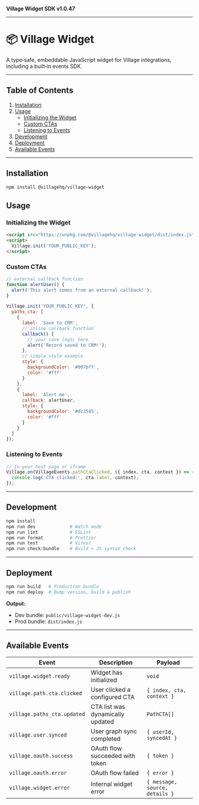 **Village Widget SDK v1.0.47**

***

# 📦 Village Widget

A type‑safe, embeddable JavaScript widget for Village integrations, including a built‑in events SDK.

---

## Table of Contents

1. [Installation](#installation)  
2. [Usage](#usage)  
   - [Initializing the Widget](#initializing-the-widget)  
   - [Custom CTAs](#custom-ctas)  
   - [Listening to Events](#listening-to-events)  
3. [Development](#development)  
4. [Deployment](#deployment)  
5. [Available Events](#available-events)

---

## Installation

```bash
npm install @villagehq/village-widget
```

## Usage

### Initializing the Widget

```html
<script src="https://unpkg.com/@villagehq/village-widget/dist/index.js"></script>
<script>
  Village.init('YOUR_PUBLIC_KEY');
</script>
```

### Custom CTAs

```js
// external callback function
function alertUser() {
  alert('This alert comes from an external callback!');
}

Village.init('YOUR_PUBLIC_KEY', {
  paths_cta: [
    {
      label: 'Save to CRM',
      // inline callback function
      callback() {
        // your save logic here
        alert('Record saved to CRM!');
      },
      // simple style example
      style: {
        backgroundColor: '#007bff',
        color: '#fff'
      }
    },
    {
      label: 'Alert me',
      callback: alertUser,
      style: {
        backgroundColor: '#dc3545',
        color: '#fff'
      }
    }
  ]
});
```

### Listening to Events

```js
// In your host page or iframe
Village.on(VillageEvents.pathCtaClicked, ({ index, cta, context }) => {
  console.log('CTA clicked:', cta.label, context);
});
```

---

## Development

```bash
npm install
npm run dev             # Watch mode
npm run lint            # ESLint
npm run format          # Prettier
npm run test            # Vitest
npm run check:bundle    # Build + JS syntax check
```

---

## Deployment

```bash
npm run build   # Production bundle
npm run deploy  # Bump version, build & publish
```

**Output:**

- Dev bundle: `public/village-widget-dev.js`  
- Prod bundle: `dist/index.js`

---

## Available Events

| Event                       | Description                                    | Payload                      |
|-----------------------------|------------------------------------------------|------------------------------|
| `village.widget.ready`      | Widget has initialized                         | `void`                       |
| `village.path.cta.clicked`  | User clicked a configured CTA                  | `{ index, cta, context }`    |
| `village.paths_cta.updated` | CTA list was dynamically updated               | `PathCTA[]`                  |
| `village.user.synced`       | User graph sync completed                      | `{ userId, syncedAt }`       |
| `village.oauth.success`     | OAuth flow succeeded with token                | `{ token }`                  |
| `village.oauth.error`       | OAuth flow failed                              | `{ error }`                  |
| `village.widget.error`      | Internal widget error                          | `{ message, source, details }` |
